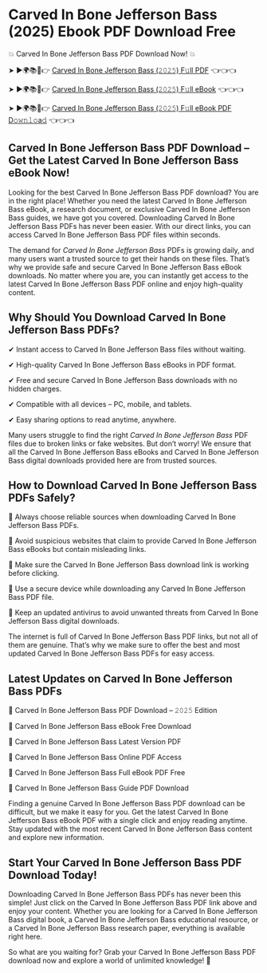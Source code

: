 # Carved In Bone Jefferson Bass (2025) Ebook PDF Download Free

💥 Carved In Bone Jefferson Bass PDF Download Now! 💥

➤ ►🌍📚📱👉 [Carved In Bone Jefferson Bass (𝟸𝟶𝟸𝟻) F𝚞ll PDF](https://getpdf.xyz/carved-in-bone-jefferson-bass) 👈👈👈


➤ ►🌍📚📱👉 [Carved In Bone Jefferson Bass (𝟸𝟶𝟸𝟻) F𝚞ll eBook](https://getpdf.xyz/carved-in-bone-jefferson-bass) 👈👈👈


➤ ►🌍📚📱👉 [Carved In Bone Jefferson Bass (𝟸𝟶𝟸𝟻) F𝚞ll eBook PDF D𝚘𝚠𝚗𝚕𝚘a𝚍](https://getpdf.xyz/carved-in-bone-jefferson-bass) 👈👈👈


## Carved In Bone Jefferson Bass PDF Download – Get the Latest Carved In Bone Jefferson Bass eBook Now!

Looking for the best Carved In Bone Jefferson Bass PDF download? You are in the right place! Whether you need the latest Carved In Bone Jefferson Bass eBook, a research document, or exclusive Carved In Bone Jefferson Bass guides, we have got you covered. Downloading Carved In Bone Jefferson Bass PDFs has never been easier. With our direct links, you can access Carved In Bone Jefferson Bass PDF files within seconds.

The demand for *Carved In Bone Jefferson Bass* PDFs is growing daily, and many users want a trusted source to get their hands on these files. That’s why we provide safe and secure Carved In Bone Jefferson Bass eBook downloads. No matter where you are, you can instantly get access to the latest Carved In Bone Jefferson Bass PDF online and enjoy high-quality content.

## Why Should You Download Carved In Bone Jefferson Bass PDFs?

✔ Instant access to Carved In Bone Jefferson Bass files without waiting.

✔ High-quality Carved In Bone Jefferson Bass eBooks in PDF format.

✔ Free and secure Carved In Bone Jefferson Bass downloads with no hidden charges.

✔ Compatible with all devices – PC, mobile, and tablets.

✔ Easy sharing options to read anytime, anywhere.

Many users struggle to find the right *Carved In Bone Jefferson Bass* PDF files due to broken links or fake websites. But don’t worry! We ensure that all the Carved In Bone Jefferson Bass eBooks and Carved In Bone Jefferson Bass digital downloads provided here are from trusted sources.

## How to Download Carved In Bone Jefferson Bass PDFs Safely?

📌 Always choose reliable sources when downloading Carved In Bone Jefferson Bass PDFs.

📌 Avoid suspicious websites that claim to provide Carved In Bone Jefferson Bass eBooks but contain misleading links.

📌 Make sure the Carved In Bone Jefferson Bass download link is working before clicking.

📌 Use a secure device while downloading any Carved In Bone Jefferson Bass PDF file.

📌 Keep an updated antivirus to avoid unwanted threats from Carved In Bone Jefferson Bass digital downloads.

The internet is full of Carved In Bone Jefferson Bass PDF links, but not all of them are genuine. That’s why we make sure to offer the best and most updated Carved In Bone Jefferson Bass PDFs for easy access.

## Latest Updates on Carved In Bone Jefferson Bass PDFs

🔹 Carved In Bone Jefferson Bass PDF Download – 𝟸𝟶𝟸𝟻 Edition

🔹 Carved In Bone Jefferson Bass eBook Free Download

🔹 Carved In Bone Jefferson Bass Latest Version PDF

🔹 Carved In Bone Jefferson Bass Online PDF Access

🔹 Carved In Bone Jefferson Bass Full eBook PDF Free

🔹 Carved In Bone Jefferson Bass Guide PDF Download

Finding a genuine Carved In Bone Jefferson Bass PDF download can be difficult, but we make it easy for you. Get the latest Carved In Bone Jefferson Bass eBook PDF with a single click and enjoy reading anytime. Stay updated with the most recent Carved In Bone Jefferson Bass content and explore new information.

## Start Your Carved In Bone Jefferson Bass PDF Download Today!

Downloading Carved In Bone Jefferson Bass PDFs has never been this simple! Just click on the Carved In Bone Jefferson Bass PDF link above and enjoy your content. Whether you are looking for a Carved In Bone Jefferson Bass digital book, a Carved In Bone Jefferson Bass educational resource, or a Carved In Bone Jefferson Bass research paper, everything is available right here.

So what are you waiting for? Grab your Carved In Bone Jefferson Bass PDF download now and explore a world of unlimited knowledge! 🚀